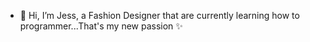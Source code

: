 - 👋 Hi, I’m Jess, a Fashion Designer that are currently learning how to programmer...That's my new passion ✨


<!---
Jesschuck/Jesschuck is a ✨ special ✨ repository because its `README.md` (this file) appears on your GitHub profile.
You can click the Preview link to take a look at your changes.
--->
